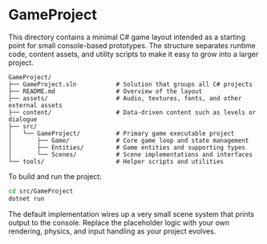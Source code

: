 # GameProject

This directory contains a minimal C# game layout intended as a starting point for small console-based prototypes. The structure separates runtime code, content assets, and utility scripts to make it easy to grow into a larger project.

```
GameProject/
├── GameProject.sln           # Solution that groups all C# projects
├── README.md                 # Overview of the layout
├── assets/                   # Audio, textures, fonts, and other external assets
├── content/                  # Data-driven content such as levels or dialogue
├── src/
│   └── GameProject/          # Primary game executable project
│       ├── Game/             # Core game loop and state management
│       ├── Entities/         # Game entities and supporting types
│       └── Scenes/           # Scene implementations and interfaces
└── tools/                    # Helper scripts and utilities
```

To build and run the project:

```bash
cd src/GameProject
dotnet run
```

The default implementation wires up a very small scene system that prints output to the console. Replace the placeholder logic with your own rendering, physics, and input handling as your project evolves.
